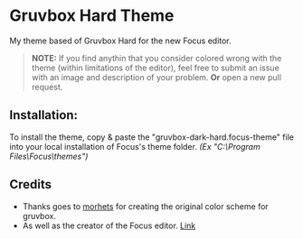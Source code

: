 # Gruvbox Hard Theme
My theme based of Gruvbox Hard for the new Focus editor.
> **NOTE:** If you find anythin that you consider colored wrong with the theme (within limitations of the editor), feel free to submit an issue with an image and description of your problem. **Or** open a new pull request.

## Installation:
To install the theme, copy & paste the "gruvbox-dark-hard.focus-theme" file into your local installation of Focus's theme folder. *(Ex "C:\Program Files\Focus\themes")*

## Credits
* Thanks goes to [morhets](https://github.com/morhetz/gruvbox) for creating the original color scheme for gruvbox.
* As well as the creator of the Focus editor. [Link](https://github.com/focus-editor/focus)